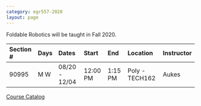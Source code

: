 ```yaml
---
category: egr557-2020
layout: page
---
```


Foldable Robotics will be taught in Fall 2020.

| Section # | Days | Dates         | Start    | End     | Location       | Instructor |
|:----------|:-----|:--------------|:---------|:--------|:---------------|:-----------|
| 90995     | M W  | 08/20 - 12/04 | 12:00 PM | 1:15 PM | Poly - TECH162 | Aukes      |

[Course Catalog](https://webapp4.asu.edu/catalog/course?s=EGR&n=557&c=POLY&t=2207&f=TECH162&r=90995&=)
